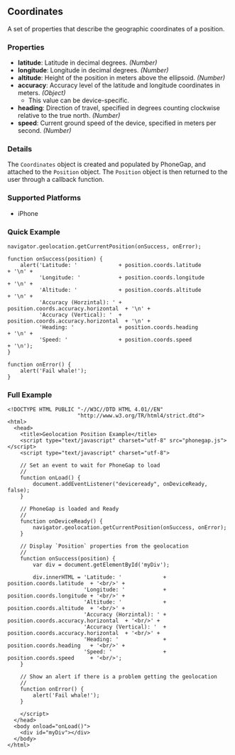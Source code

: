 Coordinates
-----------

A set of properties that describe the geographic coordinates of a position.

### Properties ###
* __latitude__: Latitude in decimal degrees. _(Number)_
* __longitude__: Longitude in decimal degrees. _(Number)_
* __altitude__: Height of the position in meters above the ellipsoid. _(Number)_
* __accuracy__: Accuracy level of the latitude and longitude coordinates in meters. _(Object)_
    - This value can be device-specific.
* __heading__: Direction of travel, specified in degrees counting clockwise relative to the true north. _(Number)_
* __speed__: Current ground speed of the device, specified in meters per second. _(Number)_

### Details ###

The `Coordinates` object is created and populated by PhoneGap, and attached to the `Position` object. The `Position` object is then returned to the user through a callback function.

### Supported Platforms ###

- iPhone

### Quick Example ###

    navigator.geolocation.getCurrentPosition(onSuccess, onError);

    function onSuccess(position) {
        alert('Latitude: '             + position.coords.latitude             + '\n' +
              'Longitude: '            + position.coords.longitude            + '\n' +
              'Altitude: '             + position.coords.altitude             + '\n' +
              'Accuracy (Horzintal): ' + position.coords.accuracy.horizontal  + '\n' +
              'Accuracy (Vertical): '  + position.coords.accuracy.horizontal  + '\n' +
              'Heading: '              + position.coords.heading              + '\n' +
              'Speed: '                + position.coords.speed                + '\n');
    }

    function onError() {
        alert('Fail whale!');
    }

### Full Example ###

    <!DOCTYPE HTML PUBLIC "-//W3C//DTD HTML 4.01//EN"
                          "http://www.w3.org/TR/html4/strict.dtd">
    <html>
      <head>
        <title>Geolocation Position Example</title>
        <script type="text/javascript" charset="utf-8" src="phonegap.js"></script>
        <script type="text/javascript" charset="utf-8">

        // Set an event to wait for PhoneGap to load
        //
        function onLoad() {
            document.addEventListener("deviceready", onDeviceReady, false);
        }

        // PhoneGap is loaded and Ready
        //
        function onDeviceReady() {
            navigator.geolocation.getCurrentPosition(onSuccess, onError);
        }
    
        // Display `Position` properties from the geolocation
        //
        function onSuccess(position) {
            var div = document.getElementById('myDiv');
        
            div.innerHTML = 'Latitude: '             + position.coords.latitude  + '<br/>' +
                            'Longitude: '            + position.coords.longitude + '<br/>' +
                            'Altitude: '             + position.coords.altitude  + '<br/>' +
                            'Accuracy (Horzintal): ' + position.coords.accuracy.horizontal  + '<br/>' +
                            'Accuracy (Vertical): '  + position.coords.accuracy.horizontal  + '<br/>' +
                            'Heading: '              + position.coords.heading   + '<br/>' +
                            'Speed: '                + position.coords.speed     + '<br/>';
        }
    
        // Show an alert if there is a problem getting the geolocation
        //
        function onError() {
            alert('Fail whale!');
        }

        </script>
      </head>
      <body onload="onLoad()">
        <div id="myDiv"></div>
      </body>
    </html>